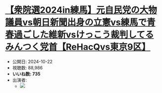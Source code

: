 # [【衆院選2024in練馬】元自民党の大物議員vs朝日新聞出身の立憲vs練馬で青春過ごした維新vsけっこう裁判してるみんつく党首【ReHacQvs東京9区】](https://www.youtube.com/watch?v=ug-piUK_0HI)
-   公開日: 2024-10-22
-   視聴数: 88,986
-   **いいね数: 735**
-   出演者: 
    - [![](https://img.youtube.com/vi/ug-piUK_0HI/hqdefault.jpg)](https://www.youtube.com/watch?v=ug-piUK_0HI)
